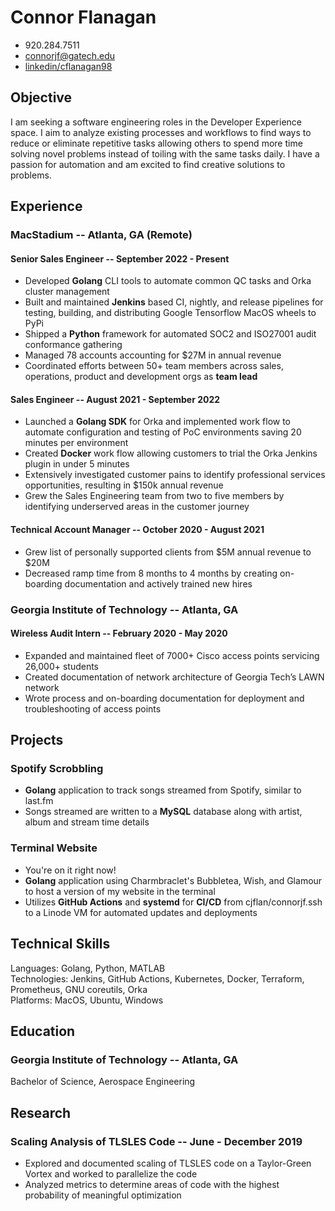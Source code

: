 # Connor Flanagan
- 920.284.7511
- [connorjf@gatech.edu](mailto:connorjf@gatech.edu)
- [linkedin/cflanagan98](www.linkedin.com/in/cflanagan98)

## Objective

I am seeking a software engineering roles in the Developer Experience space.
I aim to analyze existing processes and workflows to find ways to reduce or
eliminate repetitive tasks allowing others to spend more time solving novel
problems instead of toiling with the same tasks daily. I have a passion for
automation and am excited to find creative solutions to problems.

## Experience

### MacStadium -- Atlanta, GA (Remote)
#### Senior Sales Engineer -- September 2022 - Present
* Developed **Golang** CLI tools to automate common QC tasks and Orka cluster management
* Built and maintained **Jenkins** based CI, nightly, and release pipelines for testing, building, and distributing Google Tensorflow MacOS wheels to PyPi
* Shipped a **Python** framework for automated SOC2 and ISO27001 audit conformance gathering
* Managed 78 accounts accounting for $27M in annual revenue
* Coordinated efforts between 50+ team members across sales, operations, product and development orgs as **team lead**

#### Sales Engineer -- August 2021 - September 2022
* Launched a **Golang SDK** for Orka and implemented work flow to automate configuration and testing of PoC environments saving 20 minutes per environment
* Created **Docker** work flow allowing customers to trial the Orka Jenkins plugin in under 5 minutes
* Extensively investigated customer pains to identify professional services opportunities, resulting in $150k annual revenue
* Grew the Sales Engineering team from two to five members by identifying underserved areas in the customer journey

#### Technical Account Manager -- October 2020 - August 2021
* Grew list of personally supported clients from $5M annual revenue to $20M
* Decreased ramp time from 8 months to 4 months by creating on-boarding documentation and actively trained  new hires

### Georgia Institute of Technology -- Atlanta, GA
#### Wireless Audit Intern --  February 2020 - May 2020
* Expanded and maintained fleet of 7000+ Cisco access points servicing 26,000+ students
* Created documentation of network architecture of Georgia Tech’s LAWN network
* Wrote process and on-boarding documentation for deployment and troubleshooting of access points

## Projects

### Spotify Scrobbling
* **Golang** application to track songs streamed from Spotify, similar to last.fm
* Songs streamed are written to a **MySQL** database along with artist, album and stream time details

### Terminal Website
* You're on it right now! 
* **Golang** application using Charmbraclet's Bubbletea, Wish, and Glamour to host a version of my website in the terminal
* Utilizes **GitHub Actions** and **systemd** for **CI/CD** from cjflan/connorjf.ssh to a Linode VM for automated updates and deployments

## Technical Skills
Languages: Golang, Python, MATLAB \
Technologies: Jenkins, GitHub Actions, Kubernetes, Docker, Terraform, Prometheus, GNU coreutils, Orka \
Platforms: MacOS, Ubuntu, Windows

## Education
### Georgia Institute of Technology -- Atlanta, GA
Bachelor of Science, Aerospace Engineering

## Research

### Scaling Analysis of TLSLES Code --  June - December 2019 
* Explored and documented scaling of TLSLES code on a Taylor-Green Vortex and worked to parallelize the code
* Analyzed metrics to determine areas of code with the highest probability of meaningful optimization
